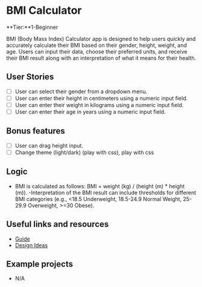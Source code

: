 # BMI Calculator

**Tier:**1-Beginner

 BMI (Body Mass Index) Calculator app is designed to help users quickly and accurately calculate their BMI based on their gender, height, weight, and age. Users can input their data, choose their preferred units, and receive their BMI result along with an interpretation of what it means for their health. 



## User Stories

- [ ]  User can select their gender from a dropdown menu.
- [ ]  User can enter their height in centimeters using a numeric input field.
- [ ]  User can enter their weight in kilograms using a numeric input field.
- [ ]  User can enter their age in years using a numeric input field.

## Bonus features

- [ ] User can drag height input.
- [ ] Change theme (light/dark) (play with css), play with css 

## Logic
- BMI is calculated as follows: BMI = weight (kg) / (height (m) * height (m)).
-Interpretation of the BMI result can include thresholds for different BMI categories (e.g., <18.5 Underweight, 18.5-24.9 Normal Weight, 25-29.9 Overweight, >=30 Obese).


## Useful links and resources

- [Guide](https://www.freecodecamp.org/news/html-css-and-javascript-explained-for-beginners/)
- [Design Ideas](https://dribbble.com/tags/bmicalculator)

## Example projects

- N/A